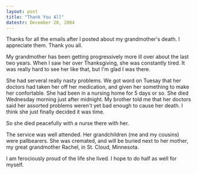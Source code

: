 ```yaml
---
layout: post
title: "Thank You All"
datestr: December 20, 2004
---
```


Thanks for all the emails after I posted about my grandmother's death.  I appreciate them.  Thank you all.

My grandmother has been getting progressively more ill over about the last two years.  When I saw her over Thanksgiving, she was constantly tired.  It was really hard to see her like that, but I'm glad I was there.

She had serveral really nasty problems.  We got word on Tuesay that her doctors had taken her off her medication, and given her something to make her confortable.  She had been in a nursing home for 5 days or so.  She died Wednesday morning just after midnight.  My brother told me that her doctors said her assorted problems weren't yet bad enough to cause her death.  I think she just finally decided it was time.

So she died peacefully with a nurse there with her.

The service was well attended.  Her grandchildren (me and my cousins) were pallbearers.  She was cremated, and will be buried next to her mother, my great grandmother Rachel, in St. Cloud, Minnesota.

I am ferociously proud of the life she lived.  I hope to do half as well for myself.

